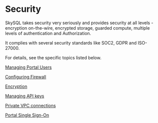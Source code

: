 # Security



SkySQL takes security very seriously and provides security at all levels - encryption on-the-wire, encrypted storage, guarded compute, multiple levels of authentication and Authorization. 

It complies with several security standards like SOC2, GDPR and ISO-27000. 

For details, see the specific topics listed below.

[Managing Portal Users](<./Managing Portal Users.md>)

[Configuring Firewall](<./Configuring Firewall.md>)

[Encryption](<./Encryption.md>)

[Managing API keys](<./Managing API keys.md>)

[Private VPC connections](<./Private VPC connections.md>)

[Portal Single Sign-On ](<./Portal Single Sign-On.md>)

